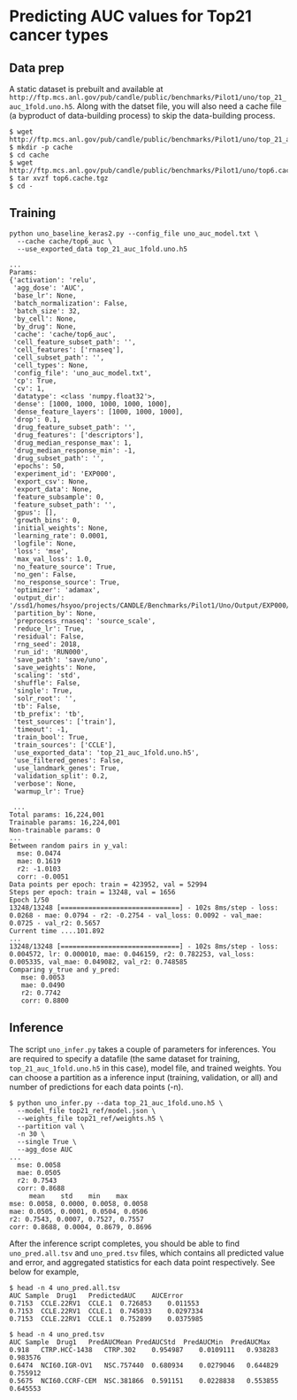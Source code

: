 # Predicting AUC values for Top21 cancer types

## Data prep
A static dataset is prebuilt and available at `http://ftp.mcs.anl.gov/pub/candle/public/benchmarks/Pilot1/uno/top_21_auc_1fold.uno.h5`. Along with the datset file, you will also need a cache file (a byproduct of data-building process) to skip the data-building process.

```
$ wget http://ftp.mcs.anl.gov/pub/candle/public/benchmarks/Pilot1/uno/top_21_auc_1fold.uno.h5
$ mkdir -p cache
$ cd cache
$ wget http://ftp.mcs.anl.gov/pub/candle/public/benchmarks/Pilot1/uno/top6.cache.tgz
$ tar xvzf top6.cache.tgz
$ cd -
```


## Training
```
python uno_baseline_keras2.py --config_file uno_auc_model.txt \
  --cache cache/top6_auc \
  --use_exported_data top_21_auc_1fold.uno.h5

...
Params:
{'activation': 'relu',
 'agg_dose': 'AUC',
 'base_lr': None,
 'batch_normalization': False,
 'batch_size': 32,
 'by_cell': None,
 'by_drug': None,
 'cache': 'cache/top6_auc',
 'cell_feature_subset_path': '',
 'cell_features': ['rnaseq'],
 'cell_subset_path': '',
 'cell_types': None,
 'config_file': 'uno_auc_model.txt',
 'cp': True,
 'cv': 1,
 'datatype': <class 'numpy.float32'>,
 'dense': [1000, 1000, 1000, 1000, 1000],
 'dense_feature_layers': [1000, 1000, 1000],
 'drop': 0.1,
 'drug_feature_subset_path': '',
 'drug_features': ['descriptors'],
 'drug_median_response_max': 1,
 'drug_median_response_min': -1,
 'drug_subset_path': '',
 'epochs': 50,
 'experiment_id': 'EXP000',
 'export_csv': None,
 'export_data': None,
 'feature_subsample': 0,
 'feature_subset_path': '',
 'gpus': [],
 'growth_bins': 0,
 'initial_weights': None,
 'learning_rate': 0.0001,
 'logfile': None,
 'loss': 'mse',
 'max_val_loss': 1.0,
 'no_feature_source': True,
 'no_gen': False,
 'no_response_source': True,
 'optimizer': 'adamax',
 'output_dir': '/ssd1/homes/hsyoo/projects/CANDLE/Benchmarks/Pilot1/Uno/Output/EXP000/RUN000',
 'partition_by': None,
 'preprocess_rnaseq': 'source_scale',
 'reduce_lr': True,
 'residual': False,
 'rng_seed': 2018,
 'run_id': 'RUN000',
 'save_path': 'save/uno',
 'save_weights': None,
 'scaling': 'std',
 'shuffle': False,
 'single': True,
 'solr_root': '',
 'tb': False,
 'tb_prefix': 'tb',
 'test_sources': ['train'],
 'timeout': -1,
 'train_bool': True,
 'train_sources': ['CCLE'],
 'use_exported_data': 'top_21_auc_1fold.uno.h5',
 'use_filtered_genes': False,
 'use_landmark_genes': True,
 'validation_split': 0.2,
 'verbose': None,
 'warmup_lr': True}

 ...
Total params: 16,224,001
Trainable params: 16,224,001
Non-trainable params: 0
...
Between random pairs in y_val:
  mse: 0.0474
  mae: 0.1619
  r2: -1.0103
  corr: -0.0051
Data points per epoch: train = 423952, val = 52994
Steps per epoch: train = 13248, val = 1656
Epoch 1/50
13248/13248 [==============================] - 102s 8ms/step - loss: 0.0268 - mae: 0.0794 - r2: -0.2754 - val_loss: 0.0092 - val_mae: 0.0725 - val_r2: 0.5657
Current time ....101.892
...
13248/13248 [==============================] - 102s 8ms/step - loss: 0.004572, lr: 0.000010, mae: 0.046159, r2: 0.782253, val_loss: 0.005335, val_mae: 0.049082, val_r2: 0.748585
Comparing y_true and y_pred:
   mse: 0.0053
   mae: 0.0490
   r2: 0.7742
   corr: 0.8800
```


## Inference
The script `uno_infer.py` takes a couple of parameters for inferences. You are required to specify a datafile (the same dataset for training, `top_21_auc_1fold.uno.h5` in this case), model file, and trained weights. You can choose a partition as a inference input (training, validation, or all) and number of predictions for each data points (-n).
```
$ python uno_infer.py --data top_21_auc_1fold.uno.h5 \
  --model_file top21_ref/model.json \
  --weights_file top21_ref/weights.h5 \
  --partition val \
  -n 30 \
  --single True \
  --agg_dose AUC
...
  mse: 0.0058
  mae: 0.0505
  r2: 0.7543
  corr: 0.8688
     mean    std    min    max
mse: 0.0058, 0.0000, 0.0058, 0.0058
mae: 0.0505, 0.0001, 0.0504, 0.0506
r2: 0.7543, 0.0007, 0.7527, 0.7557
corr: 0.8688, 0.0004, 0.8679, 0.8696
```

After the inference script completes, you should be able to find `uno_pred.all.tsv` and `uno_pred.tsv` files, which contains all predicted value and error, and aggregated statistics for each data point respectively. See below for example,
```
$ head -n 4 uno_pred.all.tsv
AUC	Sample	Drug1	PredictedAUC	AUCError
0.7153	CCLE.22RV1	CCLE.1	0.726853	0.011553
0.7153	CCLE.22RV1	CCLE.1	0.745033	0.0297334
0.7153	CCLE.22RV1	CCLE.1	0.752899	0.0375985

$ head -n 4 uno_pred.tsv
AUC	Sample	Drug1	PredAUCMean	PredAUCStd	PredAUCMin	PredAUCMax
0.918	CTRP.HCC-1438	CTRP.302	0.954987	0.0109111	0.938283	0.983576
0.6474	NCI60.IGR-OV1	NSC.757440	0.680934	0.0279046	0.644829	0.755912
0.5675	NCI60.CCRF-CEM	NSC.381866	0.591151	0.0228838	0.553855	0.645553
```
